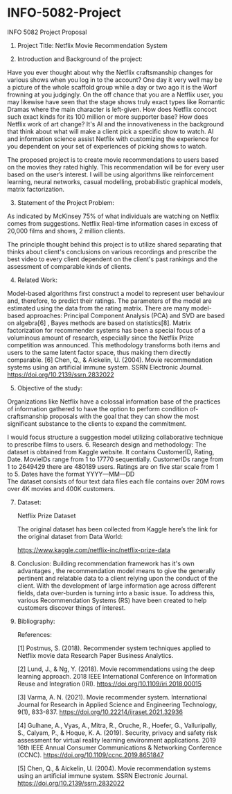 # INFO-5082-Project
INFO 5082 Project Proposal

1.	Project Title:
Netflix Movie Recommendation System

2.	 Introduction and Background of the project:

Have you ever thought about why the Netflix craftsmanship changes for various shows when you log in to the account? One day it very well may be a picture of the whole scaffold group while a day or two ago it is the Worf frowning at you judgingly. On the off chance that you are a Netflix user, you may likewise have seen that the stage shows truly exact types like Romantic Dramas where the main character is left-given. How does Netflix concoct such exact kinds for its 100 million or more supporter base? How does Netflix work of art change? It's AI and the innovativeness in the background that think about what will make a client pick a specific show to watch. AI and information science assist Netflix with customizing the experience for you dependent on your set of experiences of picking shows to watch.

The proposed project is to create movie recommendations to users based on the movies they rated highly. This recommendation will be for every user based on the user’s interest. I will be using algorithms like reinforcement learning, neural networks, casual modelling, probabilistic graphical models, matrix factorization.

3.	Statement of the Project Problem:

As indicated by McKinsey 75% of what individuals are watching on Netflix comes from suggestions. Netflix Real-time information cases in excess of 20,000 films and shows, 2 million clients. 

The principle thought behind this project is to utilize shared separating that thinks about client's conclusions on various recordings and prescribe the best video to every client dependent on the client's past rankings and the assessment of comparable kinds of clients.

4.	 Related Work:

Model-based algorithms first construct a model to represent user behaviour and, therefore, to predict their ratings. The parameters of the model are estimated using the data from the rating matrix. There are many model-based approaches: Principal Component Analysis (PCA) and SVD are based on algebra[6] , Bayes methods are based on statistics[8]. Matrix factorization for recommender systems has been a special focus of a voluminous amount of research, especially since the Netflix Prize competition was announced. This methodology transforms both items and users to the same latent factor space, thus making them directly comparable.
            [6] Chen, Q., & Aickelin, U. (2004). Movie recommendation systems using an artificial immune system. SSRN     Electronic Journal. https://doi.org/10.2139/ssrn.2832022
 
5.	Objective of the study:

Organizations like Netflix have a colossal information base of the practices of information gathered to have the option to perform condition of-craftsmanship proposals with the goal that they can show the most significant substance to the clients to expand the commitment. 

I would focus structure a suggestion model utilizing collaborative technique to prescribe films to users.
        6. Research design and methodology:
            The dataset is obtained from Kaggle website. It contains CustomerID, Rating, Date.
            MovieIDs range from 1 to 17770 sequentially. 
            CustomerIDs range from 1 to 2649429 there are 480189 users. 
            Ratings are on five star scale from 1 to 5.
            Dates have the format YYYY—MM—DD    
            The dataset consists of four text data files each file contains over 20M rows over 4K movies and 400K customers. 

7. Dataset:
   
    Netflix Prize Dataset
 
    The original dataset has been collected from Kaggle here’s the link for the original dataset from Data World:

    https://www.kaggle.com/netflix-inc/netflix-prize-data
 
8. Conclusion: 
Building recommendation framework has it's own advantages , the recommendation model means to give the generally pertinent and relatable data to a client relying upon the conduct of the client. With the development of large information age across different fields, data over-burden is turning into a basic issue. To address this, various Recommendation Systems (RS) have been created to help customers discover things of interest.


9.  Bibliography:

      References:

      [1] Postmus, S. (2018). Recommender system techniques applied to Netflix movie data Research Paper     Business Analytics.

      [2] Lund, J., & Ng, Y. (2018). Movie recommendations using the deep learning approach. 2018 IEEE International Conference on Information Reuse and Integration (IRI). https://doi.org/10.1109/iri.2018.00015

     [3] Varma, A. N. (2021). Movie recommender system. International Journal for Research in Applied Science and Engineering Technology, 9(1), 833-837. https://doi.org/10.22214/ijraset.2021.32936	

    [4] Gulhane, A., Vyas, A., Mitra, R., Oruche, R., Hoefer, G., Valluripally, S., Calyam, P., & Hoque, K. A. (2019). Security, privacy and safety risk assessment for virtual reality learning environment applications. 2019 16th IEEE Annual Consumer Communications & Networking Conference (CCNC). https://doi.org/10.1109/ccnc.2019.8651847

    [5] Chen, Q., & Aickelin, U. (2004). Movie recommendation systems using an artificial immune system. SSRN Electronic Journal. https://doi.org/10.2139/ssrn.2832022







